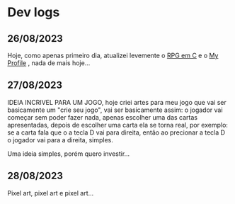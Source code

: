 # Dev logs

## 26/08/2023

Hoje, como apenas primeiro dia, atualizei levemente o [RPG em C](https://github.com/Marcelo-Marinho/rpg-in-c) e o [My Profile](https://github.com/Marcelo-Marinho/Marcelo-Marinho) , nada de mais hoje...

## 27/08/2023

IDEIA INCRIVEL PARA UM JOGO, hoje criei artes para meu jogo que vai ser basicamente um "crie seu jogo", vai ser basicamente assim: o jogador vai começar sem poder fazer nada, apenas escolher uma das cartas apresentadas, depois de escolher uma carta ela se torna real, por exemplo: se a carta fala que o a tecla D vai para direita, então ao precionar a tecla D o jogador vai para a direita, simples.

Uma ideia simples, porém quero investir...

## 28/08/2023

Pixel art, pixel art e pixel art...
